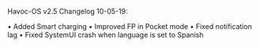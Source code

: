 Havoc-OS v2.5 Changelog 10-05-19:

• Added Smart charging
• Improved FP in Pocket mode
• Fixed notification lag
• Fixed SystemUI crash when language is set to Spanish